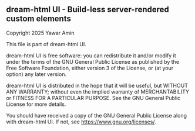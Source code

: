 ## dream-html UI - Build-less server-rendered custom elements

Copyright 2025 Yawar Amin

This file is part of dream-html UI.

dream-html UI is free software: you can redistribute it and/or modify it under
the terms of the GNU General Public License as published by the Free Software
Foundation, either version 3 of the License, or (at your option) any later
version.

dream-html UI is distributed in the hope that it will be useful, but WITHOUT
ANY WARRANTY; without even the implied warranty of MERCHANTABILITY or FITNESS
FOR A PARTICULAR PURPOSE. See the GNU General Public License for more details.

You should have received a copy of the GNU General Public License along with
dream-html UI. If not, see <https://www.gnu.org/licenses/>.
